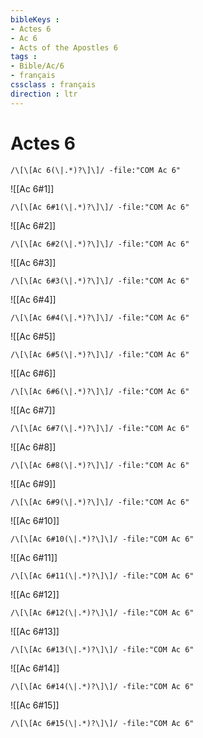 ```yaml
---
bibleKeys : 
- Actes 6
- Ac 6
- Acts of the Apostles 6
tags : 
- Bible/Ac/6
- français
cssclass : français
direction : ltr
---
```


# Actes 6

```query
/\[\[Ac 6(\|.*)?\]\]/ -file:"COM Ac 6"
```



![[Ac 6#1]]

```query
/\[\[Ac 6#1(\|.*)?\]\]/ -file:"COM Ac 6"
```

![[Ac 6#2]]

```query
/\[\[Ac 6#2(\|.*)?\]\]/ -file:"COM Ac 6"
```

![[Ac 6#3]]

```query
/\[\[Ac 6#3(\|.*)?\]\]/ -file:"COM Ac 6"
```

![[Ac 6#4]]

```query
/\[\[Ac 6#4(\|.*)?\]\]/ -file:"COM Ac 6"
```

![[Ac 6#5]]

```query
/\[\[Ac 6#5(\|.*)?\]\]/ -file:"COM Ac 6"
```

![[Ac 6#6]]

```query
/\[\[Ac 6#6(\|.*)?\]\]/ -file:"COM Ac 6"
```

![[Ac 6#7]]

```query
/\[\[Ac 6#7(\|.*)?\]\]/ -file:"COM Ac 6"
```

![[Ac 6#8]]

```query
/\[\[Ac 6#8(\|.*)?\]\]/ -file:"COM Ac 6"
```

![[Ac 6#9]]

```query
/\[\[Ac 6#9(\|.*)?\]\]/ -file:"COM Ac 6"
```

![[Ac 6#10]]

```query
/\[\[Ac 6#10(\|.*)?\]\]/ -file:"COM Ac 6"
```

![[Ac 6#11]]

```query
/\[\[Ac 6#11(\|.*)?\]\]/ -file:"COM Ac 6"
```

![[Ac 6#12]]

```query
/\[\[Ac 6#12(\|.*)?\]\]/ -file:"COM Ac 6"
```

![[Ac 6#13]]

```query
/\[\[Ac 6#13(\|.*)?\]\]/ -file:"COM Ac 6"
```

![[Ac 6#14]]

```query
/\[\[Ac 6#14(\|.*)?\]\]/ -file:"COM Ac 6"
```

![[Ac 6#15]]

```query
/\[\[Ac 6#15(\|.*)?\]\]/ -file:"COM Ac 6"
```

